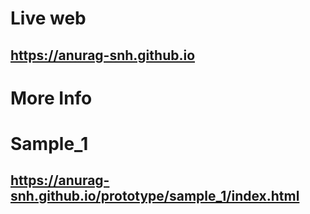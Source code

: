 # Live web

## https://anurag-snh.github.io

# More Info

# Sample_1

## https://anurag-snh.github.io/prototype/sample_1/index.html
